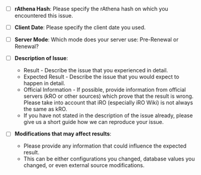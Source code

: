 * [ ] **rAthena Hash**: 
Please specify the rAthena hash on which you encountered this issue.

* [ ] **Client Date**: 
Please specify the client date you used.

* [ ] **Server Mode**: 
Which mode does your server use: Pre-Renewal or Renewal?

* [ ] **Description of Issue**: 
  * Result - Describe the issue that you experienced in detail.
  * Expected Result - Describe the issue that you would expect to happen in detail.
  * Official Information - If possible, provide information from official servers (kRO or other sources) which prove that the result is wrong. Please take into account that iRO (especially iRO Wiki) is not always the same as kRO.
  * If you have not stated in the description of the issue already, please give us a short guide how we can reproduce your issue.

* [ ] **Modifications that may affect results**: 
  * Please provide any information that could influence the expected result.
  * This can be either configurations you changed, database values you changed, or even external source modifications.